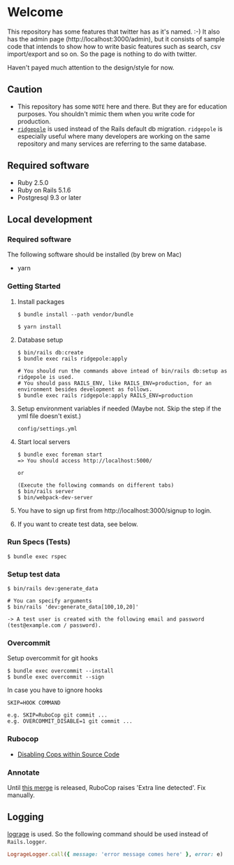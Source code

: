 # Welcome

This repository has some features that twitter has as it's named. :-)
It also has the admin page (http://localhost:3000/admin), but it consists of sample code that intends to show how to write basic features such as search, csv import/export and so on. So the page is nothing to do with twitter.

Haven't payed much attention to the design/style for now.

## Caution

* This repository has some `NOTE` here and there. But they are for education purposes. You shouldn't mimic them when you write code for production.
* [`ridgepole`](https://github.com/winebarrel/ridgepole) is used instead of the Rails default db migration. `ridgepole` is especially useful where many developers are working on the same repository and many services are referring to the same database.

## Required software

* Ruby 2.5.0
* Ruby on Rails 5.1.6
* Postgresql 9.3 or later

## Local development
### Required software

The following software should be installed (by brew on Mac)
* yarn

### Getting Started

1. Install packages
    ```
    $ bundle install --path vendor/bundle
    ```
    ```
    $ yarn install
    ```

2. Database setup
    ```
    $ bin/rails db:create
    $ bundle exec rails ridgepole:apply
    ```

    ```
    # You should run the commands above intead of bin/rails db:setup as ridgepole is used.
    # You should pass RAILS_ENV, like RAILS_ENV=production, for an environment besides development as follows.
    $ bundle exec rails ridgepole:apply RAILS_ENV=production
    ```

3. Setup environment variables if needed (Maybe not. Skip the step if the yml file doesn't exist.)
    ```
    config/settings.yml
    ```

4. Start local servers
    ```
    $ bundle exec foreman start
    => You should access http://localhost:5000/

    or

    (Execute the following commands on different tabs)
    $ bin/rails server
    $ bin/webpack-dev-server
    ```

5. You have to sign up first from http://localhost:3000/signup to login.

6. If you want to create test data, see below.

### Run Specs (Tests)

```
$ bundle exec rspec
```

### Setup test data

```
$ bin/rails dev:generate_data

# You can specify arguments
$ bin/rails 'dev:generate_data[100,10,20]'

-> A test user is created with the following email and password (test@example.com / password).
```

### Overcommit

Setup overcommit for git hooks
```
$ bundle exec overcommit --install
$ bundle exec overcommit --sign
```

In case you have to ignore hooks
```
SKIP=HOOK COMMAND

e.g. SKIP=RuboCop git commit ...
e.g. OVERCOMMIT_DISABLE=1 git commit ...
```

### Rubocop

- [Disabling Cops within Source Code](https://github.com/rubocop-hq/rubocop/blob/master/manual/configuration.md#disabling-cops-within-source-code)

### Annotate

Until [this merge](https://github.com/ctran/annotate_models/pull/491) is released,
RuboCop raises 'Extra line detected'. Fix manually.

## Logging
[lograge](https://github.com/roidrage/lograge) is used. So the following command should be used instead of `Rails.logger`.

```ruby
LogrageLogger.call({ message: 'error message comes here' }, error: e)
```